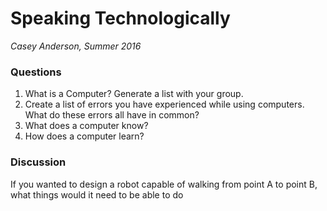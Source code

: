 # Speaking Technologically
*Casey Anderson, Summer 2016*

### Questions

1) What is a Computer? Generate a list with your group.
2) Create a list of errors you have experienced while using computers. What do these errors all have in common?
3) What does a computer know?
4) How does a computer learn?

### Discussion

If you wanted to design a robot capable of walking from point A to point B, what things would it need to be able to do

